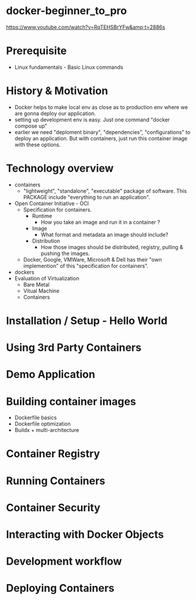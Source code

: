 # docker-beginner_to_pro
https://www.youtube.com/watch?v=RqTEHSBrYFw&amp;t=2886s

# Prerequisite
- Linux fundamentals - Basic Linux commands

# History & Motivation
- Docker helps to make local env as close as to production env where we are gonna deploy our application.
- setting up development env is easy. Just one command "docker compose up"
- earlier we need "deploment binary", "dependencies", "configurations" to deploy an application. But with containers, just run this container image with these options.
# Technology overview
- containers
  - "lightweight", "standalone", "executable" package of software. This PACKAGE include "everything to run an application".
- Open Container Initiative - OCI
  - Specification for containers.
    - Runtime
      - How you take an image and run it in a container ? 
    - Image
      - What format and metadata an image should include?
    - Distribution
      - How those images should be distributed, registry, pulling & pushing the images.
  - Docker, Google, VMWare, Microsoft & Dell has their "own implemention" of this "specification for containers".
- dockers
- Evaluation of Virtualization
  - Bare Metal
  - Vitual Machine
  - Containers

# Installation / Setup -  Hello World

# Using 3rd Party Containers

# Demo Application

# Building container images
- Dockerfile basics
- Dockerfile optimization
- Buildx + multi-architecture

# Container Registry

# Running Containers

# Container Security

# Interacting with Docker Objects

# Development workflow

# Deploying Containers 
